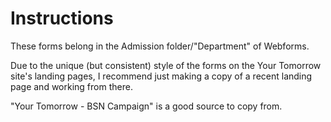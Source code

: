 # Instructions

These forms belong in the Admission folder/"Department" of Webforms.

Due to the unique (but consistent) style of the forms on the Your Tomorrow site's landing pages, I recommend just making a copy of a recent landing page and working from there.

"Your Tomorrow - BSN Campaign" is a good source to copy from.